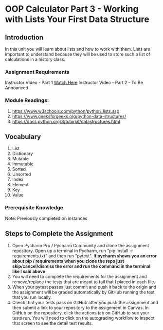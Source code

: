 # OOP Calculator Part 3 - Working with Lists Your First Data Structure

## Introduction

In this unit you will learn about lists and how to work with them.  Lists are important to understand because they will be used to store such a list of calculations in a history class.


### Assignment Requirements



Instructor Video - Part 1 [Watch Here](https://youtu.be/7jgo4yhZ1gk)
Instructor Video - Part 2 - To Be Announced

### Module Readings:

1. https://www.w3schools.com/python/python_lists.asp
2. https://www.geeksforgeeks.org/python-data-structures/
3. https://docs.python.org/3/tutorial/datastructures.html


## Vocabulary

1. List
2. Dictionary
3. Mutable
4. Immutable
5. Sorted
6. Unsorted
7. Index
8. Element
9. Key
10. Value

### Prerequisite Knowledge

Note: Previously completed on instances

## Steps to Complete the Assignment

1. Open Pycharm Pro / Pycharm Community and clone the assignment repository. Open up a terminal in Pycharm, run "pip
   install -r requirements.txt" and then run "pytest".  **If pycharm shows you an error about pip / requirements when
   you clone the repo just skip/cancel/dismiss the error and run the command in the terminal like I said above**
2. You will need to complete the requirements for the assignment and remove/replace the tests that are meant to fail
   that I placed in each file.
3. When your pytest passes just commit and push it back to the origin and the assignment will be graded automatically by
   GitHub running the test that you run locally.
4. Check that your tests pass on GitHub after you push the assignment and then submit a link to your repository to the
   assignment in Canvas. In GitHub on the repository, click the actions tab on GitHub to see your tests run. You will
   need to click on the autograding workflow to inspect that screen to see the detail test results.


